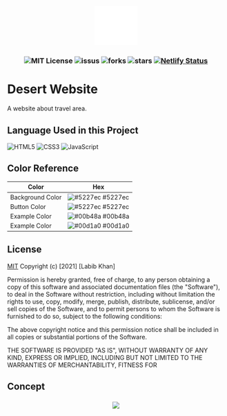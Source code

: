

<h3 align="center">

<img src="img/logo.png" width="20%"/>

</h3>

<h3 align="center">
    
![MIT License](https://img.shields.io/github/license/labibkhanofficialbd/Desert-WebSite?color=4DC71F)
![issus](https://img.shields.io/github/issues/labibkhanofficialbd/Desert-Website)
![forks](https://img.shields.io/github/forks/labibkhanofficialbd/Desert-Website?color=4DC71F)
![stars](https://img.shields.io/github/stars/labibkhanofficialbd/Desert-Website?color=4DC71F)
[![Netlify Status](https://api.netlify.com/api/v1/badges/bc55dbf1-0e98-4428-b77e-57c9bc1a82c9/deploy-status)](https://app.netlify.com/sites/webdesert/deploys)
  
</h3>


# Desert Website
A website about travel area. 



## Language Used in this Project


![HTML5](https://img.shields.io/badge/-HTML5-1A1B27?style=flat&logo=html5&logoColor=ffffff&labelColor=E34F26)
![CSS3](https://img.shields.io/badge/-CSS3-1A1B27?style=flat&logo=css3&logoColor=ffffff&labelColor=1572B6)
![JavaScript](https://img.shields.io/badge/-JavaScript-1A1B27?style=flat&logo=javascript&labelColor=252526)


## Color Reference

| Color             | Hex                                                                |
| ----------------- | ------------------------------------------------------------------ |
| Background Color | ![#5227ec](https://via.placeholder.com/10/5227ec?text=+) #5227ec |
| Button Color | ![#5227ec](https://via.placeholder.com/10/5227ec?text=+) #5227ec |
| Example Color | ![#00b48a](https://via.placeholder.com/10/00b48a?text=+) #00b48a |
| Example Color | ![#00d1a0](https://via.placeholder.com/10/00b48a?text=+) #00d1a0 |



## License

[MIT](https://choosealicense.com/licenses/mit/)
Copyright (c) [2021] [Labib Khan]

Permission is hereby granted, free of charge, to any person obtaining a copy
of this software and associated documentation files (the "Software"), to deal
in the Software without restriction, including without limitation the rights
to use, copy, modify, merge, publish, distribute, sublicense, and/or sell
copies of the Software, and to permit persons to whom the Software is
furnished to do so, subject to the following conditions:

The above copyright notice and this permission notice shall be included in all
copies or substantial portions of the Software.

THE SOFTWARE IS PROVIDED "AS IS", WITHOUT WARRANTY OF ANY KIND, EXPRESS OR
IMPLIED, INCLUDING BUT NOT LIMITED TO THE WARRANTIES OF MERCHANTABILITY,
FITNESS FOR

## Concept
<h3 align="center">

<img src="https://cdn.discordapp.com/attachments/869293742476132453/880307808707424256/banner.png" width="60%"/>

</h3>
